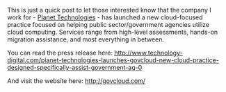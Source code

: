 This is just a quick post to let those interested know that the company I work for -
[Planet Technologies](http://go-planet.com/) - has launched a new cloud-focused practice focused on helping public
sector/government agencies utilize cloud computing. Services range from high-level assessments, hands-on migration
assistance, and most everything in between.

You can read the press release here:
<http://www.technology-digital.com/planet-technologies-launches-govcloud-new-cloud-practice-designed-specifically-assist-government-ag-0>

And visit the website here: <http://govcloud.com/>